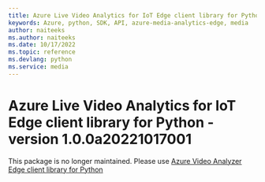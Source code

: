 ```yaml
---
title: Azure Live Video Analytics for IoT Edge client library for Python
keywords: Azure, python, SDK, API, azure-media-analytics-edge, media
author: naiteeks
ms.author: naiteeks
ms.date: 10/17/2022
ms.topic: reference
ms.devlang: python
ms.service: media
---
```

# Azure Live Video Analytics for IoT Edge client library for Python - version 1.0.0a20221017001 


This package is no longer maintained. Please use [Azure Video Analyzer Edge client library for Python](https://pypi.org/project/azure-media-videoanalyzer-edge)

